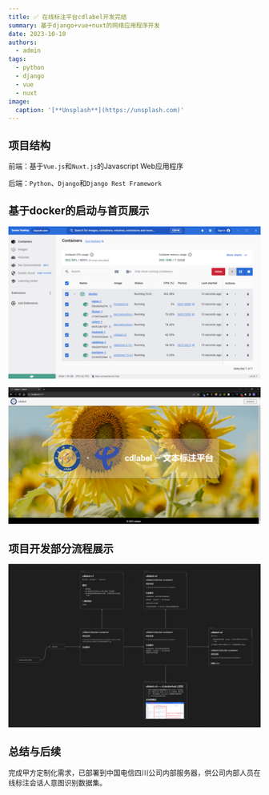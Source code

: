 ```yaml
---
title: ✅ 在线标注平台cdlabel开发完结
summary: 基于django+vue+nuxt的网络应用程序开发
date: 2023-10-10
authors:
  - admin
tags:
  - python
  - django
  - vue
  - nuxt
image:
  caption: '[**Unsplash**](https://unsplash.com)'
---
```



## 项目结构

前端：基于`Vue.js`和`Nuxt.js`的Javascript Web应用程序

后端：`Python`、`Django`和`Django Rest Framework`


## 基于docker的启动与首页展示

![启动](setup.png)

![首页展示](first_page.png)


## 项目开发部分流程展示

![流程](partial-process-cdlabel.png)


## 总结与后续

完成甲方定制化需求，已部署到中国电信四川公司内部服务器，供公司内部人员在线标注会话人意图识别数据集。

